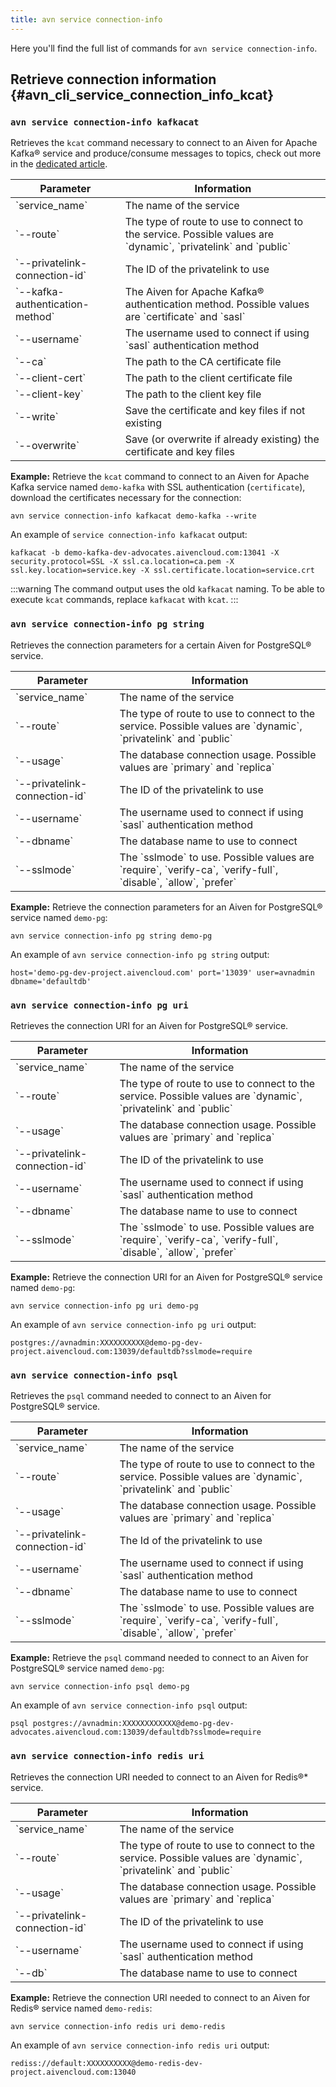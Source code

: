 ```yaml
---
title: avn service connection-info
---
```


Here you\'ll find the full list of commands for
`avn service connection-info`.

## Retrieve connection information {#avn_cli_service_connection_info_kcat}

### `avn service connection-info kafkacat`

Retrieves the `kcat` command necessary to connect to an Aiven for Apache
Kafka® service and produce/consume messages to topics, check out more in
the
[dedicated article](/docs/products/kafka/howto/kcat).

<table>
  <thead>
    <tr><th>Parameter</th><th>Information</th></tr>
  </thead>
  <tbody>
    <tr>
      <td>`service_name`</td>
      <td>The name of the service</td>
    </tr>
    <tr>
      <td>`--route`</td>
      <td>The type of route to use to connect to the service. Possible values are `dynamic`, `privatelink` and `public`</td>
    </tr>
    <tr>
      <td>`--privatelink-connection-id`</td>
      <td>The ID of the privatelink to use</td>
    </tr>
    <tr>
      <td>`--kafka-authentication-method`</td>
      <td>The Aiven for Apache Kafka® authentication method. Possible values are `certificate` and `sasl`</td>
    </tr>
    <tr>
      <td>`--username`</td>
      <td>The username used to connect if using `sasl` authentication method</td>
    </tr>
    <tr>
      <td>`--ca`</td>
      <td>The path to the CA certificate file</td>
    </tr>
    <tr>
      <td>`--client-cert`</td>
      <td>The path to the client certificate file</td>
    </tr>
    <tr>
      <td>`--client-key`</td>
      <td>The path to the client key file</td>
    </tr>
    <tr>
      <td>`--write`</td>
      <td>Save the certificate and key files if not existing</td>
    </tr>
    <tr>
      <td>`--overwrite`</td>
      <td>Save (or overwrite if already existing) the certificate and key files</td>
    </tr>
  </tbody>
</table>


**Example:** Retrieve the `kcat` command to connect to an Aiven for
Apache Kafka service named `demo-kafka` with SSL authentication
(`certificate`), download the certificates necessary for the connection:

``` 
avn service connection-info kafkacat demo-kafka --write
```

An example of `service connection-info kafkacat` output:

``` text
kafkacat -b demo-kafka-dev-advocates.aivencloud.com:13041 -X security.protocol=SSL -X ssl.ca.location=ca.pem -X ssl.key.location=service.key -X ssl.certificate.location=service.crt
```

:::warning
The command output uses the old `kafkacat` naming. To be able to execute
`kcat` commands, replace `kafkacat` with `kcat`.
:::

### `avn service connection-info pg string`

Retrieves the connection parameters for a certain Aiven for PostgreSQL®
service.

<table>
  <thead>
    <tr><th>Parameter</th><th>Information</th></tr>
  </thead>
  <tbody>
    <tr>
      <td>`service_name`</td>
      <td>The name of the service</td>
    </tr>
    <tr>
      <td>`--route`</td>
      <td>The type of route to use to connect to the service. Possible values are `dynamic`, `privatelink` and `public`</td>
    </tr>
    <tr>
      <td>`--usage`</td>
      <td>The database connection usage. Possible values are `primary` and `replica`</td>
    </tr>
    <tr>
      <td>`--privatelink-connection-id`</td>
      <td>The ID of the privatelink to use</td>
    </tr>
    <tr>
      <td>`--username`</td>
      <td>The username used to connect if using `sasl` authentication method</td>
    </tr>
    <tr>
      <td>`--dbname`</td>
      <td>The database name to use to connect</td>
    </tr>
    <tr>
      <td>`--sslmode`</td>
      <td>The `sslmode` to use. Possible values are `require`, `verify-ca`, `verify-full`, `disable`, `allow`, `prefer`</td>
    </tr>
  </tbody>
</table>


**Example:** Retrieve the connection parameters for an Aiven for
PostgreSQL® service named `demo-pg`:

``` 
avn service connection-info pg string demo-pg
```

An example of `avn service connection-info pg string` output:

``` text
host='demo-pg-dev-project.aivencloud.com' port='13039' user=avnadmin dbname='defaultdb'
```

### `avn service connection-info pg uri`

Retrieves the connection URI for an Aiven for PostgreSQL® service.

<table>
  <thead>
    <tr><th>Parameter</th><th>Information</th></tr>
  </thead>
  <tbody>
    <tr>
      <td>`service_name`</td>
      <td>The name of the service</td>
    </tr>
    <tr>
      <td>`--route`</td>
      <td>The type of route to use to connect to the service. Possible values are `dynamic`, `privatelink` and `public`</td>
    </tr>
    <tr>
      <td>`--usage`</td>
      <td>The database connection usage. Possible values are `primary` and `replica`</td>
    </tr>
    <tr>
      <td>`--privatelink-connection-id`</td>
      <td>The ID of the privatelink to use</td>
    </tr>
    <tr>
      <td>`--username`</td>
      <td>The username used to connect if using `sasl` authentication method</td>
    </tr>
    <tr>
      <td>`--dbname`</td>
      <td>The database name to use to connect</td>
    </tr>
    <tr>
      <td>`--sslmode`</td>
      <td>The `sslmode` to use. Possible values are `require`, `verify-ca`, `verify-full`, `disable`, `allow`, `prefer`</td>
    </tr>
  </tbody>
</table>


**Example:** Retrieve the connection URI for an Aiven for PostgreSQL®
service named `demo-pg`:

``` 
avn service connection-info pg uri demo-pg
```

An example of `avn service connection-info pg uri` output:

``` text
postgres://avnadmin:XXXXXXXXXX@demo-pg-dev-project.aivencloud.com:13039/defaultdb?sslmode=require
```

### `avn service connection-info psql`

Retrieves the `psql` command needed to connect to an Aiven for
PostgreSQL® service.

<table>
  <thead>
    <tr><th>Parameter</th><th>Information</th></tr>
  </thead>
  <tbody>
    <tr>
      <td>`service_name`</td>
      <td>The name of the service</td>
    </tr>
    <tr>
      <td>`--route`</td>
      <td>The type of route to use to connect to the service. Possible values are `dynamic`, `privatelink` and `public`</td>
    </tr>
    <tr>
      <td>`--usage`</td>
      <td>The database connection usage. Possible values are `primary` and `replica`</td>
    </tr>
    <tr>
      <td>`--privatelink-connection-id`</td>
      <td>The Id of the privatelink to use</td>
    </tr>
    <tr>
      <td>`--username`</td>
      <td>The username used to connect if using `sasl` authentication method</td>
    </tr>
    <tr>
      <td>`--dbname`</td>
      <td>The database name to use to connect</td>
    </tr>
    <tr>
      <td>`--sslmode`</td>
      <td>The `sslmode` to use. Possible values are `require`, `verify-ca`, `verify-full`, `disable`, `allow`, `prefer`</td>
    </tr>
  </tbody>
</table>


**Example:** Retrieve the `psql` command needed to connect to an Aiven
for PostgreSQL® service named `demo-pg`:

``` 
avn service connection-info psql demo-pg
```

An example of `avn service connection-info psql` output:

``` text
psql postgres://avnadmin:XXXXXXXXXXXX@demo-pg-dev-advocates.aivencloud.com:13039/defaultdb?sslmode=require
```

### `avn service connection-info redis uri`

Retrieves the connection URI needed to connect to an Aiven for Redis®\*
service.

<table>
  <thead>
    <tr><th>Parameter</th><th>Information</th></tr>
  </thead>
  <tbody>
    <tr>
      <td>`service_name`</td>
      <td>The name of the service</td>
    </tr>
    <tr>
      <td>`--route`</td>
      <td>The type of route to use to connect to the service. Possible values are `dynamic`, `privatelink` and `public`</td>
    </tr>
    <tr>
      <td>`--usage`</td>
      <td>The database connection usage. Possible values are `primary` and `replica`</td>
    </tr>
    <tr>
      <td>`--privatelink-connection-id`</td>
      <td>The ID of the privatelink to use</td>
    </tr>
    <tr>
      <td>`--username`</td>
      <td>The username used to connect if using `sasl` authentication method</td>
    </tr>
    <tr>
      <td>`--db`</td>
      <td>The database name to use to connect</td>
    </tr>
  </tbody>
</table>


**Example:** Retrieve the connection URI needed to connect to an Aiven
for Redis® service named `demo-redis`:

``` 
avn service connection-info redis uri demo-redis
```

An example of `avn service connection-info redis uri` output:

``` text
rediss://default:XXXXXXXXXX@demo-redis-dev-project.aivencloud.com:13040
```
